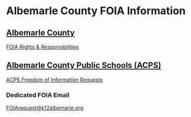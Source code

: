 # Albemarle County FOIA Information  

## [Albemarle County](http://albemarle.org/)  
[FOIA Rights & Responsibilities](https://www.albemarle.org/department.asp?department=ctyatty&relpage=20636)  


## [Albemarle County Public Schools (ACPS)](https://www2.k12albemarle.org/)  

[ACPS Freedom of Information Requests](https://www2.k12albemarle.org/acps/division/Pages/foia.aspx)  
### Dedicated FOIA Email  
[FOIArequest@k12albemarle.org](FOIArequest@k12albemarle.org)  

